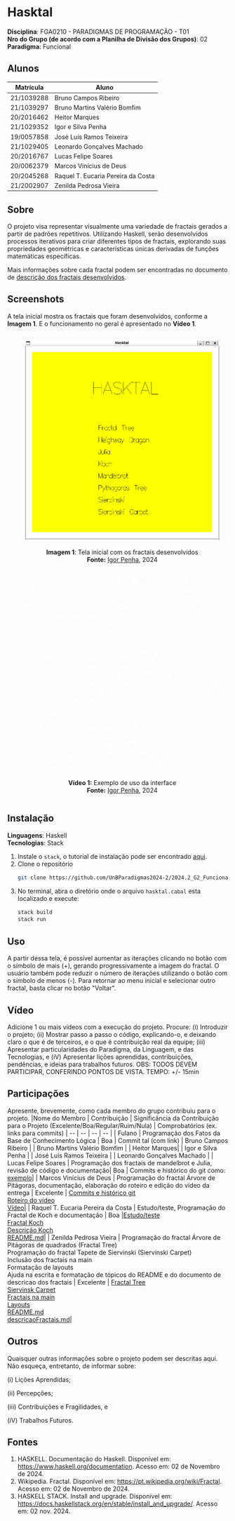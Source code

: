 # Hasktal


**Disciplina**: FGA0210 - PARADIGMAS DE PROGRAMAÇÃO - T01 <br>
**Nro do Grupo (de acordo com a Planilha de Divisão dos Grupos)**: 02<br>
**Paradigma**: Funcional<br>

## Alunos
|Matrícula | Aluno |
| -- | -- |
| 21/1039288  |  Bruno Campos Ribeiro |
| 21/1039297  |  Bruno Martins Valério Bomfim |
| 20/2016462  |  Heitor Marques|
| 21/1029352  |  Igor e Silva Penha |
| 19/0057858  |  José Luís Ramos Teixeira |
| 21/1029405  |  Leonardo Gonçalves Machado |
| 20/2016767  |  Lucas Felipe Soares |
| 20/0062379  |  Marcos Vinícius de Deus |
| 20/2045268  |  Raquel T. Eucaria Pereira da Costa |
| 21/2002907  |  Zenilda Pedrosa Vieira |


## Sobre 

O projeto visa representar visualmente uma variedade de fractais gerados a partir de padrões repetitivos. Utilizando Haskell, serão desenvolvidos processos iterativos para criar diferentes tipos de fractais, explorando suas propriedades geométricas e características únicas derivadas de funções matemáticas específicas. 

Mais informações sobre cada fractal podem ser encontradas no documento de [descrição dos fractais desenvolvidos](./docs/descricaoFractais.md).



## Screenshots
A tela inicial mostra os fractais que foram desenvolvidos, conforme a **Imagem 1**. E o funcionamento no geral é apresentado no **Vídeo 1**.

<div align="center">
  <figure style="display: inline-block; margin-right: 20px;">
    <img src="./imgs/telaInicial.png" />
   <figcaption><br><strong>Imagem 1</strong>: Tela inicial com os fractais desenvolvidos <br> <strong>Fonte:</strong> <a href="https://github.com/igorpenhaa">Igor Penha</a>, 2024</figcaption>
  </figure>
</div>


<div align="center">
  <figure style="display: inline-block; margin-right: 20px;">
    <img src="./imgs/exemplo-de-uso.gif" />
    <figcaption><br><strong>Vídeo 1:</strong> Exemplo de uso da interface <br> <strong>Fonte:</strong> <a href="https://github.com/igorpenhaa">Igor Penha</a>, 2024</figcaption>
  </figure>
</div>

## Instalação 
**Linguagens**: Haskell<br>
**Tecnologias**: Stack<br>
1. Instale o `stack`,  o tutorial de instalação pode ser encontrado [aqui](https://docs.haskellstack.org/en/stable/install_and_upgrade/).
2. Clone o repositório 
    ```bash
    git clone https://github.com/UnBParadigmas2024-2/2024.2_G2_Funcional_Hasktal.git
    ```
3. No terminal, abra o diretório onde o arquivo `hasktal.cabal` esta localizado e execute:
    ```bash
    stack build
    stack run
    ```

## Uso 
A partir dessa tela, é possível aumentar as iterações clicando no botão com o símbolo de mais (+), gerando progressivamente a imagem do fractal. O usuário também pode reduzir o número de iterações utilizando o botão com o símbolo de menos (-). Para retornar ao menu inicial e selecionar outro fractal, basta clicar no botão "Voltar".

## Vídeo
Adicione 1 ou mais vídeos com a execução do projeto.
Procure: 
(i) Introduzir o projeto;
(ii) Mostrar passo a passo o código, explicando-o, e deixando claro o que é de terceiros, e o que é contribuição real da equipe;
(iii) Apresentar particularidades do Paradigma, da Linguagem, e das Tecnologias, e
(iV) Apresentar lições aprendidas, contribuições, pendências, e ideias para trabalhos futuros.
OBS: TODOS DEVEM PARTICIPAR, CONFERINDO PONTOS DE VISTA.
TEMPO: +/- 15min

## Participações
Apresente, brevemente, como cada membro do grupo contribuiu para o projeto.
|Nome do Membro | Contribuição | Significância da Contribuição para o Projeto (Excelente/Boa/Regular/Ruim/Nula) | Comprobatórios (ex. links para commits)
| -- | -- | -- | -- |
| Fulano  |  Programação dos Fatos da Base de Conhecimento Lógica | Boa | Commit tal (com link)
|  Bruno Campos Ribeiro |
|  Bruno Martins Valério Bomfim |
|  Heitor Marques|
|  Igor e Silva Penha |
|  José Luís Ramos Teixeira |
|  Leonardo Gonçalves Machado |
|  Lucas Felipe Soares | Programação dos fractais de mandelbrot e Julia, revisão de código e documentação| Boa | Commits e histórico do git como: [exemplo](https://github.com/UnBParadigmas2024-2/2024.2_G2_Funcional_Hasktal/commit/9b03ed6c5577f58023c9d4945ca18f3b56881a87)|
|  Marcos Vinícius de Deus | Programação do fractal Árvore de Pitágoras, documentação, elaboração do roteiro e edição do vídeo da entrega | Excelente | [Commits e histórico git](https://github.com/UnBParadigmas2024-2/2024.2_G2_Funcional_Hasktal/commit/df4288c61085d8cfb6157bc12b2e026439acd394) <br> [Roteiro do vídeo](https://github.com/UnBParadigmas2024-2/2024.2_G2_Funcional_Hasktal/issues/9) <br> [Vídeo]()|
|  Raquel T. Eucaria Pereira da Costa | Estudo/teste, Programação do Fractal de Koch e documentação | Boa |[Estudo/teste]()<br>[Fractal Koch]()<br>[Descrição Koch]()<br>[README.md]()|
|  Zenilda Pedrosa Vieira | Programação do fractal Árvore de Pitágoras de quadrados (Fractal Tree) <br> Programação do fractal Tapete de Siervinski (Siervinski Carpet) <br> Inclusão dos fractais na main <br> Formatação de layouts <br> Ajuda na escrita e formatação de tópicos do README e do documento de descricao dos fractais | Excelente | [Fractal Tree]() <br> [Siervinsk Carpet]() <br> [Fractais na main]() <br> [Layouts]() <br> [README.md]() <br>  [descricaoFractais.md]()|


## Outros 
Quaisquer outras informações sobre o projeto podem ser descritas aqui. Não esqueça, entretanto, de informar sobre:

(i) Lições Aprendidas;

(ii) Percepções;

(iii) Contribuições e Fragilidades, e

(iV) Trabalhos Futuros.


## Fontes
1. HASKELL. Documentação do Haskell. Disponível em: <https://www.haskell.org/documentation>. Acesso em: 02 de Novembro de 2024.
2. Wikipedia. Fractal. Disponível em: <https://pt.wikipedia.org/wiki/Fractal>. Acesso em: 02 de Novembro de 2024.
3. HASKELL STACK. Install and upgrade. Disponível em: <https://docs.haskellstack.org/en/stable/install_and_upgrade/>. Acesso em: 02 nov. 2024.